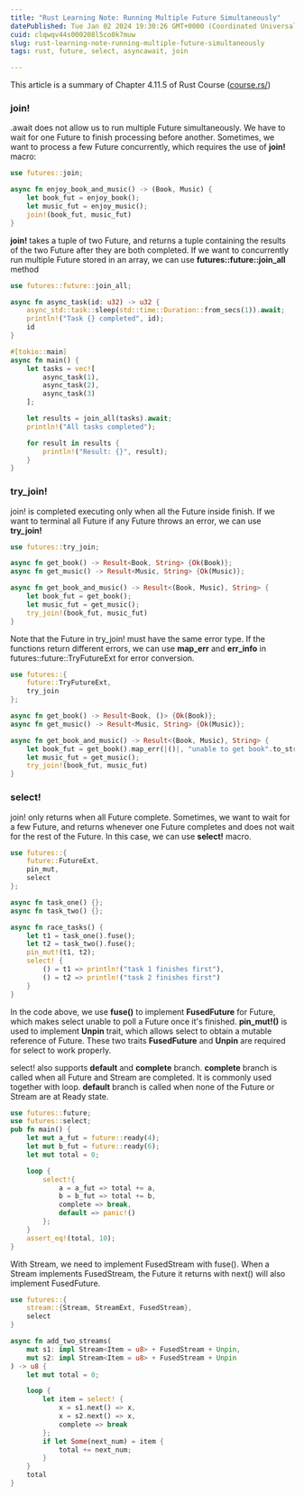 ```yaml
---
title: "Rust Learning Note: Running Multiple Future Simultaneously"
datePublished: Tue Jan 02 2024 19:30:26 GMT+0000 (Coordinated Universal Time)
cuid: clqwqv44s000208l5co0k7muw
slug: rust-learning-note-running-multiple-future-simultaneously
tags: rust, future, select, asyncawait, join

---
```


This article is a summary of Chapter 4.11.5 of Rust Course ([course.rs/](http://course.rs/))

### join!

.await does not allow us to run multiple Future simultaneously. We have to wait for one Future to finish processing before another. Sometimes, we want to process a few Future concurrently, which requires the use of **join!** macro:

```rust
use futures::join;

async fn enjoy_book_and_music() -> (Book, Music) {
    let book_fut = enjoy_book();
    let music_fut = enjoy_music();
    join!(book_fut, music_fut)
}
```

**join!** takes a tuple of two Future, and returns a tuple containing the results of the two Future after they are both completed. If we want to concurrently run multiple Future stored in an array, we can use **futures::future::join\_all** method

```rust
use futures::future::join_all;

async fn async_task(id: u32) -> u32 {
    async_std::task::sleep(std::time::Duration::from_secs(1)).await;
    println!("Task {} completed", id);
    id
}

#[tokio::main]
async fn main() {
    let tasks = vec![
        async_task(1),
        async_task(2),
        async_task(3)
    ];

    let results = join_all(tasks).await;
    println!("All tasks completed");

    for result in results {
        println!("Result: {}", result);
    }
}
```

### try\_join!

join! is completed executing only when all the Future inside finish. If we want to terminal all Future if any Future throws an error, we can use **try\_join!**

```rust
use futures::try_join;

async fn get_book() -> Result<Book, String> {Ok(Book)};
async fn get_music() -> Result<Music, String> {Ok(Music)};

async fn get_book_and_music() -> Result<(Book, Music), String> {
    let book_fut = get_book();
    let music_fut = get_music();
    try_join!(book_fut, music_fut)
}
```

Note that the Future in try\_join! must have the same error type. If the functions return different errors, we can use **map\_err** and **err\_info** in futures::future::TryFutureExt for error conversion.

```rust
use futures::{
    future::TryFutureExt,
    try_join
};

async fn get_book() -> Result<Book, ()> {Ok(Book)};
async fn get_music() -> Result<Music, String> {Ok(Music)};

async fn get_book_and_music() -> Result<(Book, Music), String> {
    let book_fut = get_book().map_err(|()|, "unable to get book".to_string());
    let music_fut = get_music();
    try_join!(book_fut, music_fut)
}
```

### select!

join! only returns when all Future complete. Sometimes, we want to wait for a few Future, and returns whenever one Future completes and does not wait for the rest of the Future. In this case, we can use **select!** macro.

```rust
use futures::{
    future::FutureExt,
    pin_mut,
    select
};

async fn task_one() {};
async fn task_two() {};

async fn race_tasks() {
    let t1 = task_one().fuse();
    let t2 = task_two().fuse();
    pin_mut!(t1, t2);
    select! {
        () = t1 => println!("task 1 finishes first"),
        () = t2 => println!("task 2 finishes first")
    }
}
```

In the code above, we use **fuse()** to implement **FusedFuture** for Future, which makes select unable to poll a Future once it's finished. **pin\_mut!()** is used to implement **Unpin** trait, which allows select to obtain a mutable reference of Future. These two traits **FusedFuture** and **Unpin** are required for select to work properly.

select! also supports **default** and **complete** branch. **complete** branch is called when all Future and Stream are completed. It is commonly used together with loop. **default** branch is called when none of the Future or Stream are at Ready state.

```rust
use futures::future;
use futures::select;
pub fn main() {
    let mut a_fut = future::ready(4);
    let mut b_fut = future::ready(6);
    let mut total = 0;

    loop {
        select!{
            a = a_fut => total += a,
            b = b_fut => total += b,
            complete => break,
            default => panic!()
        };
    }
    assert_eq!(total, 10);
}
```

With Stream, we need to implement FusedStream with fuse(). When a Stream implements FusedStream, the Future it returns with next() will also implement FusedFuture.

```rust
use futures::{
    stream::{Stream, StreamExt, FusedStream},
    select
}

async fn add_two_streams(
    mut s1: impl Stream<Item = u8> + FusedStream + Unpin,
    mut s2: impl Stream<Item = u8> + FusedStream + Unpin
) -> u8 {
    let mut total = 0;

    loop {
        let item = select! {
            x = s1.next() => x,
            x = s2.next() => x,
            complete => break
        };
        if let Some(next_num) = item {
            total += next_num;
        }
    }
    total
}
```
